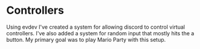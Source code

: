 # Controllers
Using evdev I've created a system for allowing discord to control virtual controllers.
I've also added a system for random input that mostly hits the a button.
My primary goal was to play Mario Party with this setup.
